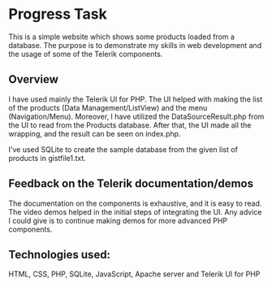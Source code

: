 # Progress Task

This is a simple website which shows some products loaded from a database. The purpose is to demonstrate my skills in web development and the usage of some of the Telerik components.

## Overview
I have used mainly the Telerik UI for PHP. The UI helped with making the list of the products (Data Management/ListView) and the menu (Navigation/Menu). Moreover, I have utilized the DataSourceResult.php from the UI to read from the Products database. After that, the UI made all the wrapping, and the result can be seen on index.php.

I've used SQLite to create the sample database from the given list of products in gistfile1.txt.

## Feedback on the Telerik documentation/demos
The documentation on the components is exhaustive, and it is easy to read. The video demos helped in the initial steps of integrating the UI. Any advice I could give is to continue making demos for more advanced PHP components.

## Technologies used:
HTML, CSS, PHP, SQLite, JavaScript, Apache server and Telerik UI for PHP
